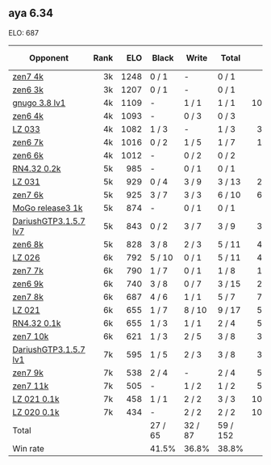 ## aya 6.34 ##

ELO: 687

Opponent | Rank | ELO | Black | Write | Total | Win rate
---------|-----:|----:|-------|-------|-------|-------:
[zen7 4k](zen7%204k.md) | 3k | 1248 | 0 / 1 | - | 0 / 1 | 0.0%
[zen6 3k](zen6%203k.md) | 3k | 1207 | 0 / 1 | - | 0 / 1 | 0.0%
[gnugo 3.8 lv1](gnugo%203.8%20lv1.md) | 4k | 1109 | - | 1 / 1 | 1 / 1 | 100.0%
[zen6 4k](zen6%204k.md) | 4k | 1093 | - | 0 / 3 | 0 / 3 | 0.0%
[LZ 033](LZ%20033.md) | 4k | 1082 | 1 / 3 | - | 1 / 3 | 33.3%
[zen6 7k](zen6%207k.md) | 4k | 1016 | 0 / 2 | 1 / 5 | 1 / 7 | 14.3%
[zen6 6k](zen6%206k.md) | 4k | 1012 | - | 0 / 2 | 0 / 2 | 0.0%
[RN4.32 0.2k](RN4.32%200.2k.md) | 5k | 985 | - | 0 / 1 | 0 / 1 | 0.0%
[LZ 031](LZ%20031.md) | 5k | 929 | 0 / 4 | 3 / 9 | 3 / 13 | 23.1%
[zen7 6k](zen7%206k.md) | 5k | 925 | 3 / 7 | 3 / 3 | 6 / 10 | 60.0%
[MoGo release3 1k](MoGo%20release3%201k.md) | 5k | 874 | - | 0 / 1 | 0 / 1 | 0.0%
[DariushGTP3.1.5.7 lv7](DariushGTP3.1.5.7%20lv7.md) | 5k | 843 | 0 / 2 | 3 / 7 | 3 / 9 | 33.3%
[zen6 8k](zen6%208k.md) | 5k | 828 | 3 / 8 | 2 / 3 | 5 / 11 | 45.5%
[LZ 026](LZ%20026.md) | 6k | 792 | 5 / 10 | 0 / 1 | 5 / 11 | 45.5%
[zen7 7k](zen7%207k.md) | 6k | 790 | 1 / 7 | 0 / 1 | 1 / 8 | 12.5%
[zen6 9k](zen6%209k.md) | 6k | 740 | 3 / 8 | 0 / 7 | 3 / 15 | 20.0%
[zen7 8k](zen7%208k.md) | 6k | 687 | 4 / 6 | 1 / 1 | 5 / 7 | 71.4%
[LZ 021](LZ%20021.md) | 6k | 655 | 1 / 7 | 8 / 10 | 9 / 17 | 52.9%
[RN4.32 0.1k](RN4.32%200.1k.md) | 6k | 655 | 1 / 3 | 1 / 1 | 2 / 4 | 50.0%
[zen7 10k](zen7%2010k.md) | 6k | 621 | 1 / 3 | 2 / 5 | 3 / 8 | 37.5%
[DariushGTP3.1.5.7 lv1](DariushGTP3.1.5.7%20lv1.md) | 7k | 595 | 1 / 5 | 2 / 3 | 3 / 8 | 37.5%
[zen7 9k](zen7%209k.md) | 7k | 538 | 2 / 4 | - | 2 / 4 | 50.0%
[zen7 11k](zen7%2011k.md) | 7k | 505 | - | 1 / 2 | 1 / 2 | 50.0%
[LZ 021 0.1k](LZ%20021%200.1k.md) | 7k | 458 | 1 / 1 | 2 / 2 | 3 / 3 | 100.0%
[LZ 020 0.1k](LZ%20020%200.1k.md) | 7k | 434 | - | 2 / 2 | 2 / 2 | 100.0%
Total | | | 27 / 65 | 32 / 87 | 59 / 152 | 
Win rate| | | 41.5% | 36.8% | 38.8% | 
